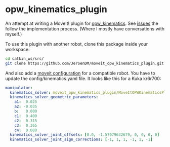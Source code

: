 # opw_kinematics_plugin
An attempt at writing a MoveIt! plugin for [opw_kinematics](https://github.com/Jmeyer1292/opw_kinematics). See [issues](https://github.com/JeroenDM/moveit_opw_kinematics_plugin/issues) the follow the implementation process. (Where I mostly have conversations with myself.)

To use this plugin with another robot, clone this package inside your workspace:
```bash
cd catkin_ws/src/
git clone https://github.com/JeroenDM/moveit_opw_kinematics_plugin.git
```

And also add a [moveit configuration](http://docs.ros.org/kinetic/api/moveit_tutorials/html/doc/setup_assistant/setup_assistant_tutorial.html) for a compatible robot. You have to update the config/kinematics.yaml file. It looks like this for a Kuka kr6r700:

```yaml
manipulator:
  kinematics_solver: moveit_opw_kinematics_plugin/MoveItOPWKinematicsPlugin
  kinematics_solver_geometric_parameters:
    a1:  0.025
    a2: -0.035
    b:   0.000
    c1:  0.400
    c2:  0.315
    c3:  0.365
    c4:  0.080
  kinematics_solver_joint_offsets: [0.0, -1.57079632679, 0, 0, 0, 0]
  kinematics_solver_joint_sign_corrections: [-1, 1, 1, -1, 1, -1]
```
